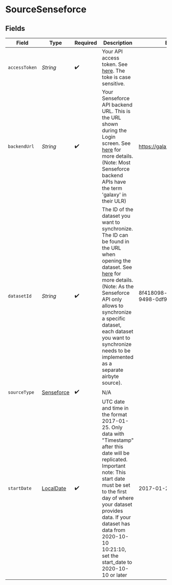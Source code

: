 # SourceSenseforce


## Fields

| Field                                                                                                                                                                                                                                                                                                                                                                                                       | Type                                                                                                                                                                                                                                                                                                                                                                                                        | Required                                                                                                                                                                                                                                                                                                                                                                                                    | Description                                                                                                                                                                                                                                                                                                                                                                                                 | Example                                                                                                                                                                                                                                                                                                                                                                                                     |
| ----------------------------------------------------------------------------------------------------------------------------------------------------------------------------------------------------------------------------------------------------------------------------------------------------------------------------------------------------------------------------------------------------------- | ----------------------------------------------------------------------------------------------------------------------------------------------------------------------------------------------------------------------------------------------------------------------------------------------------------------------------------------------------------------------------------------------------------- | ----------------------------------------------------------------------------------------------------------------------------------------------------------------------------------------------------------------------------------------------------------------------------------------------------------------------------------------------------------------------------------------------------------- | ----------------------------------------------------------------------------------------------------------------------------------------------------------------------------------------------------------------------------------------------------------------------------------------------------------------------------------------------------------------------------------------------------------- | ----------------------------------------------------------------------------------------------------------------------------------------------------------------------------------------------------------------------------------------------------------------------------------------------------------------------------------------------------------------------------------------------------------- |
| `accessToken`                                                                                                                                                                                                                                                                                                                                                                                               | *String*                                                                                                                                                                                                                                                                                                                                                                                                    | :heavy_check_mark:                                                                                                                                                                                                                                                                                                                                                                                          | Your API access token. See <a href="https://manual.senseforce.io/manual/sf-platform/public-api/get-your-access-token/">here</a>. The toke is case sensitive.                                                                                                                                                                                                                                                |                                                                                                                                                                                                                                                                                                                                                                                                             |
| `backendUrl`                                                                                                                                                                                                                                                                                                                                                                                                | *String*                                                                                                                                                                                                                                                                                                                                                                                                    | :heavy_check_mark:                                                                                                                                                                                                                                                                                                                                                                                          | Your Senseforce API backend URL. This is the URL shown during the Login screen. See <a href="https://manual.senseforce.io/manual/sf-platform/public-api/get-your-access-token/">here</a> for more details. (Note: Most Senseforce backend APIs have the term 'galaxy' in their ULR)                                                                                                                         | https://galaxyapi.senseforce.io                                                                                                                                                                                                                                                                                                                                                                             |
| `datasetId`                                                                                                                                                                                                                                                                                                                                                                                                 | *String*                                                                                                                                                                                                                                                                                                                                                                                                    | :heavy_check_mark:                                                                                                                                                                                                                                                                                                                                                                                          | The ID of the dataset you want to synchronize. The ID can be found in the URL when opening the dataset. See <a href="https://manual.senseforce.io/manual/sf-platform/public-api/get-your-access-token/">here</a> for more details. (Note: As the Senseforce API only allows to synchronize a specific dataset, each dataset you  want to synchronize needs to be implemented as a separate airbyte source). | 8f418098-ca28-4df5-9498-0df9fe78eda7                                                                                                                                                                                                                                                                                                                                                                        |
| `sourceType`                                                                                                                                                                                                                                                                                                                                                                                                | [Senseforce](../../models/shared/Senseforce.md)                                                                                                                                                                                                                                                                                                                                                             | :heavy_check_mark:                                                                                                                                                                                                                                                                                                                                                                                          | N/A                                                                                                                                                                                                                                                                                                                                                                                                         |                                                                                                                                                                                                                                                                                                                                                                                                             |
| `startDate`                                                                                                                                                                                                                                                                                                                                                                                                 | [LocalDate](https://docs.oracle.com/javase/8/docs/api/java/time/LocalDate.html)                                                                                                                                                                                                                                                                                                                             | :heavy_check_mark:                                                                                                                                                                                                                                                                                                                                                                                          | UTC date and time in the format 2017-01-25. Only data with "Timestamp" after this date will be replicated. Important note: This start date must be set to the first day of where your dataset provides data.  If your dataset has data from 2020-10-10 10:21:10, set the start_date to 2020-10-10 or later                                                                                                  | 2017-01-25                                                                                                                                                                                                                                                                                                                                                                                                  |